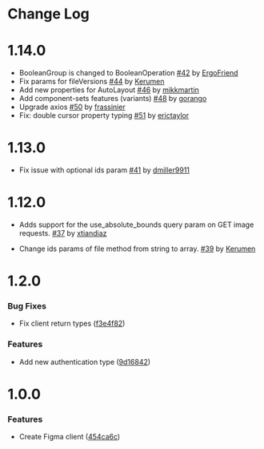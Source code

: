 # Change Log

# 1.14.0

- BooleanGroup is changed to BooleanOperation [#42](https://github.com/jongold/figma-js/pull/42) by [ErgoFriend](https://github.com/ErgoFriend)
- Fix params for fileVersions [#44](https://github.com/jongold/figma-js/pull/44) by [Kerumen](https://github.com/Kerumen)
- Add new properties for AutoLayout [#46](https://github.com/jongold/figma-js/pull/46) by [mikkmartin](https://github.com/mikkmartin)
- Add component-sets features (variants) [#48](https://github.com/jongold/figma-js/pull/48) by [gorango](https://github.com/gorango)
- Upgrade axios [#50](https://github.com/jongold/figma-js/pull/50) by [frassinier](https://github.com/frassinier)
- Fix: double cursor property typing [#51](https://github.com/jongold/figma-js/pull/51) by [erictaylor](https://github.com/erictaylor)

# 1.13.0

- Fix issue with optional ids param [#41](https://github.com/jongold/figma-js/pull/41) by [dmiller9911](https://github.com/dmiller9911)

# 1.12.0

- Adds support for the use_absolute_bounds query param on GET image requests. [#37](https://github.com/jongold/figma-js/pull/37) by [xtiandiaz](https://github.com/xtiandiaz)

- Change ids params of file method from string to array. [#39](https://github.com/jongold/figma-js/pull/39) by [Kerumen](https://github.com/Kerumen)

# 1.2.0

### Bug Fixes

- Fix client return types ([f3e4f82](https://github.com/jongold/figma-js/commit/f3e4f82))

### Features

- Add new authentication type ([9d16842](https://github.com/jongold/figma-js/commit/9d16842))

# 1.0.0

### Features

- Create Figma client ([454ca6c](https://github.com/jongold/figma-js/commit/454ca6c))
